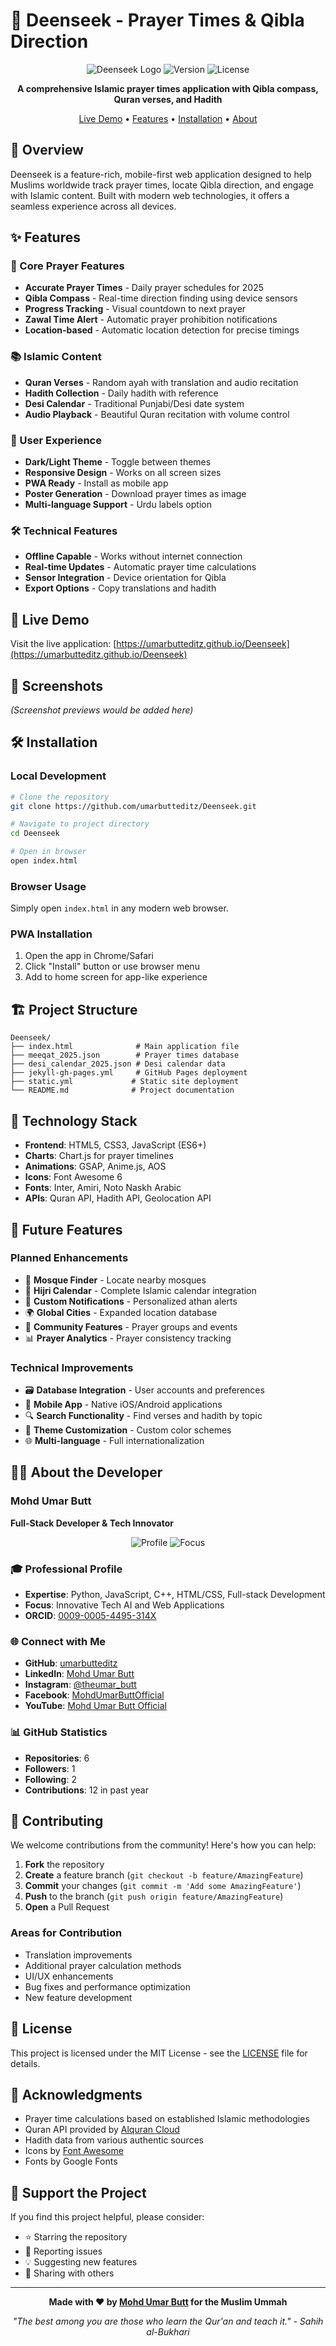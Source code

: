 # 🕌 Deenseek - Prayer Times & Qibla Direction

<div align="center">

![Deenseek Logo](https://img.shields.io/badge/Deenseek-Prayer%20Times-blue?style=for-the-badge&logo=islam&logoColor=white)
![Version](https://img.shields.io/badge/version-1.0.0-green?style=for-the-badge)
![License](https://img.shields.io/badge/license-MIT-blue?style=for-the-badge)

**A comprehensive Islamic prayer times application with Qibla compass, Quran verses, and Hadith**

[Live Demo](https://umarbutteditz.github.io/Deenseek) • [Features](https://github.com/umarbutteditz/Deenseek/blob/main/Features.md) • [Installation](https://github.com/umarbutteditz/Deenseek/blob/main/INSTALLATION.md) • [About](https://github.com/umarbutteditz/Deenseek/blob/main/ABOUT.md)

</div>

## 🌟 Overview

Deenseek is a feature-rich, mobile-first web application designed to help Muslims worldwide track prayer times, locate Qibla direction, and engage with Islamic content. Built with modern web technologies, it offers a seamless experience across all devices.

## ✨ Features

### 🕋 Core Prayer Features
- **Accurate Prayer Times** - Daily prayer schedules for 2025
- **Qibla Compass** - Real-time direction finding using device sensors
- **Progress Tracking** - Visual countdown to next prayer
- **Zawal Time Alert** - Automatic prayer prohibition notifications
- **Location-based** - Automatic location detection for precise timings

### 📚 Islamic Content
- **Quran Verses** - Random ayah with translation and audio recitation
- **Hadith Collection** - Daily hadith with reference
- **Desi Calendar** - Traditional Punjabi/Desi date system
- **Audio Playback** - Beautiful Quran recitation with volume control

### 🎨 User Experience
- **Dark/Light Theme** - Toggle between themes
- **Responsive Design** - Works on all screen sizes
- **PWA Ready** - Install as mobile app
- **Poster Generation** - Download prayer times as image
- **Multi-language Support** - Urdu labels option

### 🛠 Technical Features
- **Offline Capable** - Works without internet connection
- **Real-time Updates** - Automatic prayer time calculations
- **Sensor Integration** - Device orientation for Qibla
- **Export Options** - Copy translations and hadith

## 🚀 Live Demo

Visit the live application: [https://umarbutteditz.github.io/Deenseek](https://umarbutteditz.github.io/Deenseek)

## 📸 Screenshots

*(Screenshot previews would be added here)*

## 🛠 Installation

### Local Development
```bash
# Clone the repository
git clone https://github.com/umarbutteditz/Deenseek.git

# Navigate to project directory
cd Deenseek

# Open in browser
open index.html
```

### Browser Usage
Simply open `index.html` in any modern web browser.

### PWA Installation
1. Open the app in Chrome/Safari
2. Click "Install" button or use browser menu
3. Add to home screen for app-like experience

## 🏗 Project Structure

```
Deenseek/
├── index.html              # Main application file
├── meeqat_2025.json        # Prayer times database
├── desi_calendar_2025.json # Desi calendar data
├── jekyll-gh-pages.yml     # GitHub Pages deployment
├── static.yml             # Static site deployment
└── README.md              # Project documentation
```

## 🔧 Technology Stack

- **Frontend**: HTML5, CSS3, JavaScript (ES6+)
- **Charts**: Chart.js for prayer timelines
- **Animations**: GSAP, Anime.js, AOS
- **Icons**: Font Awesome 6
- **Fonts**: Inter, Amiri, Noto Naskh Arabic
- **APIs**: Quran API, Hadith API, Geolocation API

## 🎯 Future Features

### Planned Enhancements
- 🕌 **Mosque Finder** - Locate nearby mosques
- 📅 **Hijri Calendar** - Complete Islamic calendar integration
- 🔔 **Custom Notifications** - Personalized athan alerts
- 🌍 **Global Cities** - Expanded location database
- 👥 **Community Features** - Prayer groups and events
- 📊 **Prayer Analytics** - Prayer consistency tracking

### Technical Improvements
- 🗃 **Database Integration** - User accounts and preferences
- 📱 **Mobile App** - Native iOS/Android applications
- 🔍 **Search Functionality** - Find verses and hadith by topic
- 🎨 **Theme Customization** - Custom color schemes
- 🌐 **Multi-language** - Full internationalization

## 👨‍💻 About the Developer

### Mohd Umar Butt
**Full-Stack Developer & Tech Innovator**

<div align="center">

![Profile](https://img.shields.io/badge/Developer-Mohd%20Umar%20Butt-blue?style=flat-square)
![Focus](https://img.shields.io/badge/Focus-FullStack%20%7C%20AI%20%7C%20Innovation-green?style=flat-square)

</div>

### 🎓 Professional Profile
- **Expertise**: Python, JavaScript, C++, HTML/CSS, Full-stack Development
- **Focus**: Innovative Tech AI and Web Applications
- **ORCID**: [0009-0005-4495-314X](https://orcid.org/0009-0005-4495-314X)

### 🌐 Connect with Me
- **GitHub**: [umarbutteditz](https://github.com/umarbutteditz)
- **LinkedIn**: [Mohd Umar Butt](https://linkedin.com/in/mohdumarbutt)
- **Instagram**: [@theumar_butt](https://instagram.com/theumar_butt)
- **Facebook**: [MohdUmarButtOfficial](https://facebook.com/MohdUmarButtOfficial)
- **YouTube**: [Mohd Umar Butt Official](https://www.youtube.com/@mohdumarbutt_official)

### 📊 GitHub Statistics
- **Repositories**: 6
- **Followers**: 1
- **Following**: 2
- **Contributions**: 12 in past year

## 🤝 Contributing

We welcome contributions from the community! Here's how you can help:

1. **Fork** the repository
2. **Create** a feature branch (`git checkout -b feature/AmazingFeature`)
3. **Commit** your changes (`git commit -m 'Add some AmazingFeature'`)
4. **Push** to the branch (`git push origin feature/AmazingFeature`)
5. **Open** a Pull Request

### Areas for Contribution
- Translation improvements
- Additional prayer calculation methods
- UI/UX enhancements
- Bug fixes and performance optimization
- New feature development

## 📄 License

This project is licensed under the MIT License - see the [LICENSE](LICENSE) file for details.

## 🙏 Acknowledgments

- Prayer time calculations based on established Islamic methodologies
- Quran API provided by [Alquran Cloud](https://alquran.cloud)
- Hadith data from various authentic sources
- Icons by [Font Awesome](https://fontawesome.com)
- Fonts by Google Fonts

## 🎉 Support the Project

If you find this project helpful, please consider:
- ⭐ Starring the repository
- 🐛 Reporting issues
- 💡 Suggesting new features
- 🔄 Sharing with others

---

<div align="center">

**Made with ❤️ by [Mohd Umar Butt](https://github.com/umarbutteditz) for the Muslim Ummah**

*"The best among you are those who learn the Qur'an and teach it." - Sahih al-Bukhari*

</div>